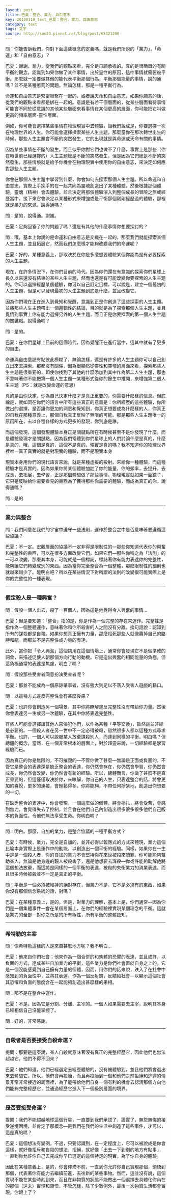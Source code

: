 ```yaml
---
layout: post
title: 巴夏：整合、業力、自由意志
key: 20180110_text_巴夏：整合、業力、自由意志
category: text
tags: 文字
source: http://san23.pixnet.net/blog/post/65321200
---
```



問：你能告訴我們，你對下面這些概念的定義嗎，就是我們所說的「業力」，「命運」和「自由意志」？

巴夏：謝謝。業力，從我們的觀點來看，完全是自願承擔的。真的是很簡單的有關平衡的觀念，認識到如果你做了某件事情，出於靈性的原因，這件事情就需要被平衡。那麼就一定要做其他的能代表平衡那個行為，平衡那個能量的事情，說的通嗎？並不是某種懲罰的問題，無論怎樣，那是一種平衡行為。

命運和自由意志是緊密聯繫在一起的，或者說天命和自由意志，如果你願意的話，從我們的觀點來看都是綁在一起的。意識是有若干個層面的，從某些層面看待事情可能會不同於從意識的其他某些層面來看事情在某個更高的層面，你可能把它叫做更高的頻率層面-靈性層面。

例如，你可能會選擇某些事情在物理現實中去體驗，讓我們說成是，你要選擇一次在物理世界的人生。你可能會選擇探索某些人生主題，那麼當你在那次轉世出生的時候，那些人生主題會不斷的突然發生，它的出現就是與命運或天命有關的事情。

因為某些事情在不斷的發生，而且似乎你對它們也做不了什麼，事實上是那些（你在轉世前已經選擇的）人生主題總是不斷的突然發生。但是因為它們總是不斷的突然發生，那些情境就是給予你機會在物理現實中使用你的自由意志，來決定如何應對那些人生主題。

你會在那個人生主題中學習到什麼，你會如何去探索那個人生主題。所以命運和自由意志，實際上手挽手的在一起共同為靈魂創造出了某種體驗。然後根據那個體驗，靈魂（精神）會去體驗，並且決定將那個體驗溶入到整個成長的冒險之旅或經歷當中。接下來它會決定以某種形式來增強或是平衡那個剛剛經歷過的體驗，那裡就是業力的來源。說得通嗎？

問：是的，說得通。謝謝。

巴夏：足夠回答了你的問題了嗎？還是有其他的什麼事情你想要探討的？

問：哦，基本上你說的是命運和自由意志是交織在一起的，那麼我們就能探索某個人生主題，並且拓展它，然而我們怎麼樣才能夠改變我們的命運呢？

巴夏：好的，某種意義上，那取決於在你是多麼想要體驗某個你認為是有必要探索的人生主題。

現在，在許多情況下，在你們目前的時代。因為你們還在有意識的探索你們星球上長久以來還沒有結束的某些人生主題，然而也還是有可能改變你要探索的人生主題的。你可以選擇經歷某個體驗，你可以自己訂定目標，可以說是，建立一個最初的人生主題，但是可以發現最初的人生主題到底是什麼，並且改變它。

因為你們現在正在進入到覺知和覺醒，意識到正是你創造了這些探索的人生主題。並將那些人生主題帶出一個邏輯性的結論，目的就是為了探索那個人生主題，並且覺悟到事實上你有能力選擇另外的人生主題，而且正是你要探索的第一個人生主題的關鍵點。說得通嗎？

問：是的。

巴夏：在你們星球上目前的這個時代，因為覺醒正在進行當中，這其中就有了更多的自由。

命運與自由意誌有點彼此模糊了，無論怎樣，還是有許多的人生主題你可以自己創立出來去探索。那都沒有關係，因為很顯然從靈性和靈魂的層面來看，探索那些人生主題是很重要的，即使你找到了其他的什麼添加到其中作為第二人生主題，那也不意味著你不能把第一個人生主題一某種形式從你的餘生中推開，來增強第二個人生主題（PS：就是改變命運的意思）

真的是由你決定。你為自己決定什麼才是真正重要的，你需要什麼樣的信息。但底線是，就如同在你們的語言中所有這些真正的意義是：你所經歷的這些體驗，你所做出的選擇，是否讓你更加的洞悉和覺知到，你真正想要成為什麼樣的人，你真正的自我在那種意義上，那個自我真正反映了無限的可能。那是那些人生主題唯一的原因所在，去以各種各樣的方式更多的發現，你到底是誰。

而這個發現，這個發現體驗本身正是關鍵點所在有時候甚至不是你發現了什麼，而是體驗發現才是關鍵點。因為我們常聽到你們星球上的人們討論什麼是真的，什麼是真的，哦，這個是真的，這個不是真的。現實是真的嗎？我不知道你的物理世界裡唯一真正真實的就是對現實的體驗，而不是現實本身

現實本身用你們的現代語言來說，就是某種虛擬的投射。來給你一種體驗，而這種體驗才是真實的。因為如果你將某個體驗加註了你的能量，你的頻率，去提升，去成長，去拓展，去學習，正是那個體驗做了那些事情。物理現實就如果一面鏡子，它只是反映給你需要看見的東西為了獲得那些你需要的體驗，而成為真正的你。說得通嗎？

問：是的

---

### 業力與整合

問：我們同意在我們的宇宙中遵守一些法則，運作於整合之中是否意味著要遵循這些協議？

巴夏：不一定。宏觀層面的協議不一定非得是限制性的—那些你知道代表你的興奮和完整性的東西，可以在很多方面改變它們。如果它們—那些你稱之為「法則」的—可以改變，那麼其本身，可能就是一個標誌，標誌著你有能力表達你的完整性，能夠讓它們轉變成別的東西。因為當你完全整合為一個整體，那麼限制性的細則也就越來越少了。能明白吧？所以在某些情況下對所謂的法則的改變很可能實際上是你的完整性的一種表現。

---

### 假定殺人是一種興奮？

問：假設一個人出去，殺了一百個人，因為這是他覺得令人興奮的事情…

巴夏：但是要知道：「整合」指的是，你是作為一個完整的存在來運作。完整性是指作為一個整體運作，意味著你和你所殺害的人之間沒有分離。換句話說：認知到所有的謀殺都是自殺。如果你想真正擁有力量，那麼殺死那些人就像轟掉自己的胳膊和腿。而那並不是完整性或力量的表達。

此外，當你把「令人興奮」這個詞用在這個情境上，通常你會發現它不是個準確的詞彙，來描述促使人朝那個方向行動的動機。它是造出興奮的相同能量的負極，但這負極通常的表達是焦慮，明白了嗎？

問：假設那些受害者同意扮演受害者呢？

巴夏：那並不能成為一個原諒肇事者，沒有強大到足以不落入受害人遊戲的藉口。

問：以這種方式違反完整性會有甚麼後果？

巴夏：也許你會創造另一個場景，其中你將瞭解違反完整性沒有帶給你力量。然後你會表達另一生或另一次體驗，在其中你將表達完整性。

有些人可能會選擇讓其他人來侵犯他們，以作為某種「平等交換」，雖然這並非總是必要的。一個殺人者在另一世中不一定必得被殺，雖然很多人都以這種方式尋求平衡。也許，一個人可以說服某人放棄謀殺別人，而達到同樣的平衡。明白嗎？但總體的概念，當然，在一個非常根本的層面上，對於超靈來說，一切經驗都是學習經驗而已。

因為真正的你是無限的，不可摧毀的—不管你做了甚麼—無論是正面或負面的，不管它是整合的表達還是缺乏整合的表達，你仍然會存在，你仍然會學習，你仍然會成長，你仍然會改變，你仍然會有新的經驗。所以，總體而言，你做了甚麼不是真正重要的，但這僅僅取決於你，來瞭解，你自己的人生，只表達整合的話，將會更加的喜悅，更多的連接，會輕鬆得多。你將能夠，不帶任何掙紮地，創造出你想要的一切。

在缺乏整合的表達中，你會發現，一個這麼做的個體，將會掙扎，將會受苦，會感到無力，會覺得失去了控制，並且會在他們自己內創造出很多很多很多他們自己版本的負面性。令他們無法享受生命。你明白嗎？

---

問：明白。那麼，自加的業力，是整合協議的一種平衡方式？

巴夏：有時候，業力，完全是自加的，並非必得以報應式的方式來體現，業力這個比喻本身實際上是運作中的動能，以創造出一個平衡的經驗。同樣，如果你在一生中是是一個殺人者，你的自加的業力不會堅持你在來世被殺來贖罪。你可能能夠幫助某人，無論是他身邊的親人被殺害了，還是他想要去謀殺—你或許能夠勸解他將這個想法放棄，而這將是同樣的一個平衡的表達，被殺的失衡業力的消業表達。而且很多時候被殺並不一定是真正的平衡。

問：平衡是一個必須被維持的絕對存在，但業力不是。它不是必須有的東西，如果你沒有那個信念系統的話，對嗎？

巴夏：在某種意義上，是的，但是，對業力的理解，基本上是，你們通常—因為你們是一個集體事件—會在某個層面上，在你們的經驗裡實現某個理念的平衡。這就是業力的全部—對你之所是的所有極性，所有平衡的整體認知。

---

### 希特勒的主宰

問：像希特勒這樣的人是來自甚麼地方呢？我不明白…

巴夏：他來自你們社會；他來作為一個合併的和集體的恐懼的表達，並且或許，以負面的方式，達成某些自加業力的平衡，這些業力是你們社會置於自身之上的。它是一個沒能感覺到自己擁有力量的個體，因而，用你們的話來說，跌入了在社會中感知到的負面性中，並將其表達，作為一個反射鏡，反饋給社會—以顯示這個社會其恐懼和負面的態度合在一起能夠創造出甚麼樣的果相。

問：那不是在整合中運作。

巴夏：不是。因為它是分割、分離、主宰的。一個人如果需要去主宰，說明其本身已經相信自己沒能掌控了。

問：好的，非常感謝。

---

### 自殺者是否要接受自殺命運？

提問：那要是這麼說，某人自殺就意味著沒有真正的完整經歷它，因此他們也無法超越它，他們不得不回來？

巴夏：他們知道，他們已經選定去經歷體驗的，沒有被體驗到，並且他們將會選出來去體驗它。所以，他們會再投胎，而且再投胎到一個和他們之前拒絕和逃避的情景非常非常接近的局面裡，為了能帶給他們自身一個有利的機會去認清那個方向他們能夠完整經歷它，並通過經歷它進入下一個級別層面的境界。

---

### 是否要接受命運？

提問：我們不能超越地球這個行星，一直要到我們承認了，證實了，無怨無悔的接受逆境困境，並肯定了那概念—是我們在我們的生活中創造了這些事件，才可以，這是真的嗎？

巴夏：這個想法有變例，不過，只要認識到，在一定程度上，它可以被說成是你會這樣，就好像拒斥和自殺的想法，拒絕，就好像「出去一下到別的地方有點事」，一直到你允許你自己去完成你早已選定的這個特定的現實。為了你自身的體驗。

因此在某種意義上，是的，你會停滯不前，一直到你允許你自己實現那個，領悟到那個，代表著你有能力去繼續前進，去往新的某些事物。然而，這並沒有說，這個實現不能在某些時刻到來，而且在非物質的狀態不能做出一個選擇去具體化你內在的那個（還未）實現和領悟，不管怎樣，除了少數例外，最後一次物質生活都會實現。你跟上了？
